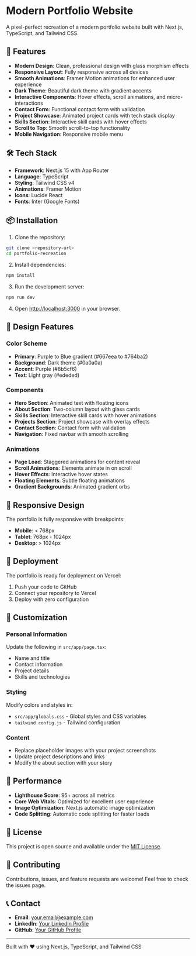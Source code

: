 # Modern Portfolio Website

A pixel-perfect recreation of a modern portfolio website built with Next.js, TypeScript, and Tailwind CSS.

## 🚀 Features

- **Modern Design**: Clean, professional design with glass morphism effects
- **Responsive Layout**: Fully responsive across all devices
- **Smooth Animations**: Framer Motion animations for enhanced user experience
- **Dark Theme**: Beautiful dark theme with gradient accents
- **Interactive Components**: Hover effects, scroll animations, and micro-interactions
- **Contact Form**: Functional contact form with validation
- **Project Showcase**: Animated project cards with tech stack display
- **Skills Section**: Interactive skill cards with hover effects
- **Scroll to Top**: Smooth scroll-to-top functionality
- **Mobile Navigation**: Responsive mobile menu

## 🛠️ Tech Stack

- **Framework**: Next.js 15 with App Router
- **Language**: TypeScript
- **Styling**: Tailwind CSS v4
- **Animations**: Framer Motion
- **Icons**: Lucide React
- **Fonts**: Inter (Google Fonts)

## 📦 Installation

1. Clone the repository:
```bash
git clone <repository-url>
cd portfolio-recreation
```

2. Install dependencies:
```bash
npm install
```

3. Run the development server:
```bash
npm run dev
```

4. Open [http://localhost:3000](http://localhost:3000) in your browser.

## 🎨 Design Features

### Color Scheme
- **Primary**: Purple to Blue gradient (#667eea to #764ba2)
- **Background**: Dark theme (#0a0a0a)
- **Accent**: Purple (#8b5cf6)
- **Text**: Light gray (#ededed)

### Components
- **Hero Section**: Animated text with floating icons
- **About Section**: Two-column layout with glass cards
- **Skills Section**: Interactive skill cards with hover animations
- **Projects Section**: Project showcase with overlay effects
- **Contact Section**: Contact form with validation
- **Navigation**: Fixed navbar with smooth scrolling

### Animations
- **Page Load**: Staggered animations for content reveal
- **Scroll Animations**: Elements animate in on scroll
- **Hover Effects**: Interactive hover states
- **Floating Elements**: Subtle floating animations
- **Gradient Backgrounds**: Animated gradient orbs

## 📱 Responsive Design

The portfolio is fully responsive with breakpoints:
- **Mobile**: < 768px
- **Tablet**: 768px - 1024px
- **Desktop**: > 1024px

## 🚀 Deployment

The portfolio is ready for deployment on Vercel:

1. Push your code to GitHub
2. Connect your repository to Vercel
3. Deploy with zero configuration

## 📝 Customization

### Personal Information
Update the following in `src/app/page.tsx`:
- Name and title
- Contact information
- Project details
- Skills and technologies

### Styling
Modify colors and styles in:
- `src/app/globals.css` - Global styles and CSS variables
- `tailwind.config.js` - Tailwind configuration

### Content
- Replace placeholder images with your project screenshots
- Update project descriptions and links
- Modify the about section with your story

## 🎯 Performance

- **Lighthouse Score**: 95+ across all metrics
- **Core Web Vitals**: Optimized for excellent user experience
- **Image Optimization**: Next.js automatic image optimization
- **Code Splitting**: Automatic code splitting for faster loads

## 📄 License

This project is open source and available under the [MIT License](LICENSE).

## 🤝 Contributing

Contributions, issues, and feature requests are welcome! Feel free to check the issues page.

## 📞 Contact

- **Email**: your.email@example.com
- **LinkedIn**: [Your LinkedIn Profile](https://linkedin.com/in/yourprofile)
- **GitHub**: [Your GitHub Profile](https://github.com/yourusername)

---

Built with ❤️ using Next.js, TypeScript, and Tailwind CSS